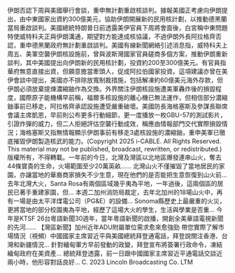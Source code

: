 伊朗否認下周與美國舉行會談，重申無計劃重啟核談判。據報美國正考慮向伊朗提出，由中東國家出資約300億美元，協助伊朗開展新的民用核計劃，以推動德黑蘭當局重啟談判。美國總統特朗普日前透露美伊官員下周將會面後，白宮稱中東問題特使威特科夫正與伊朗溝通，期望對方能達成核協議，不過伊朗外長阿拉格齊否認，重申德黑蘭政府無計劃重啟談判。美國有線新聞網絡引述消息指，威特科夫上周五、美軍空襲伊朗核設施前，曾與波斯灣國家官員磋商多個方案，推動伊朗重新談判，其中美國提出向伊朗新的民用核計劃，投資約200至300億美元。有官員指華府無意直接出資，但願意擔當牽頭人，促成阿拉伯國家投資。這項建議亦曾在美伊會談中提出，美國亦不排除放寬制裁措施，包括解凍約60億美元海外存款，但伊朗必須放棄提煉濃縮鈾作為交換。外界關注伊朗核設施遭美軍轟炸後的損毀程度，國際原子能機構早前稱，福爾多核設施的離心機已無法運作，但相信部分濃縮鈾事前已移走，阿拉格齊承認設施遭受嚴重破壞。美國防長海格塞斯及參謀長聯席會議主席凱恩，早前則公布更多行動細節，更一度播放一枚GBU-57的測試影片，引證炸彈的威力，但二人拒絕評估空襲行動成效，稱應由情報部門交代實際損毀情況；海格塞斯又指無情報顯示伊朗事前有移走3處核設施的濃縮鈾，重申美軍已徹底摧毀伊朗製造核武的能力。(Copyright 2025 i-CABLE. All Rights Reserved. This material may not be published, broadcast, rewritten, or redistributed.)
版權所有，不得轉載。一年前的今日，北灣及灣區以北地區爆發連串山火，奪去44條寶貴的生命，火場範圍至少20萬英畝…… 北灣山火不僅摧毀了當地居民的家園，亦讓當地的華裔商家損失不少生意，現在他們的是否能把生意恢復到山火前… 去年北灣大火，Santa Rosa有兩個區域幾乎夷為平地，一年過後，這兩個區的居民已著手重建家園，但… 本週二加州消防局裁定，去年北加州的18場山火中，再有一場是由太平洋煤電公司（PG&E）的設備… Sonoma縣歷史上最嚴重的火災，更將當地的部分校園夷為平地，經歷了這場大火的學生，生活與學業是否重… 今年是KTSF 26台粵語新聞30週年，當年粵語新聞的啟播，開創全美華語電視新聞的先河…… 【灣區新聞】加州近年ADU附屬單位需求愈來愈強勁 帶您實際了解市場情況（視頻）中國國家主席習近平與美國總統拜登通電話，拜登說關注香港、台灣和新疆情況… 針對緬甸軍方早前發動的政變，拜登宣布將簽署行政命令，凍結緬甸政府在美資產… 總統拜登透露，前一日跟中國國家主席習近平通電話交談近兩小時，他形容對話良好… 
			C. 2023 Lincoln Broadcasting Co. LTM		